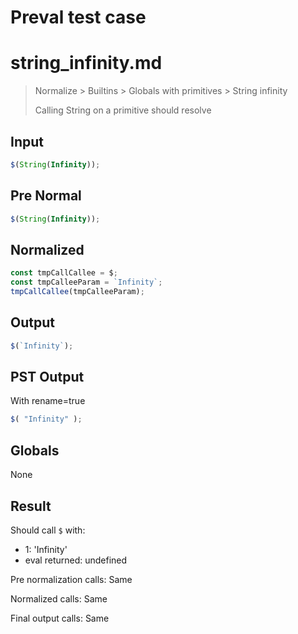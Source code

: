 # Preval test case

# string_infinity.md

> Normalize > Builtins > Globals with primitives > String infinity
>
> Calling String on a primitive should resolve

## Input

`````js filename=intro
$(String(Infinity));
`````

## Pre Normal


`````js filename=intro
$(String(Infinity));
`````

## Normalized


`````js filename=intro
const tmpCallCallee = $;
const tmpCalleeParam = `Infinity`;
tmpCallCallee(tmpCalleeParam);
`````

## Output


`````js filename=intro
$(`Infinity`);
`````

## PST Output

With rename=true

`````js filename=intro
$( "Infinity" );
`````

## Globals

None

## Result

Should call `$` with:
 - 1: 'Infinity'
 - eval returned: undefined

Pre normalization calls: Same

Normalized calls: Same

Final output calls: Same
